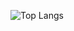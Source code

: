 ![Top Langs](https://github-readme-stats.vercel.app/api/top-langs/?username=TeeFront&hide_progress=true)

